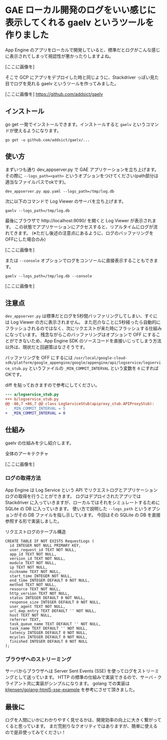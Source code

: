 GAE ローカル開発のログをいい感じに表示してくれる gaelv というツールを作りました
===

App Engine のアプリをローカルで開発していると、標準だとログがこんな感じに表示されてしまって視認性が悪かったりしますよね。

[ここに画像を]

そこで GCP にアプリをデプロイした時と同じように、Stackdriver っぽい見た目でログを見れる gaelv というツールを作ってみました。

[ここに画像を]
https://github.com/addsict/gaelv

## インストール

go get 一発でインストールできます。インストールすると `gaelv` というコマンドが使えるようになります。

```
go get -u github.com/addsict/gaelv/...
```

## 使い方

まずいつも通り dev_appserver.py で GAE アプリケーションを立ち上げます。  
その際に `--logs_path=<path>` というオプションをつけてください(path部分は適当なファイルパスでokです)。

```
dev_appserver.py app.yaml --logs_path=/tmp/log.db
```

次に以下のコマンドで Log Viewer のサーバを立ち上げます。

```
gaelv --logs_path=/tmp/log.db
```

最後にブラウザで http://localhost:9090/ を開くと Log Viewer が表示されます。
この状態でアプリケーションにアクセスすると、リアルタイムにログが流れてきます。
(※ただし後述の注意点にあるように、ログのバッファリングをOFFにした場合のみ)

[ここに画像を]

または `--console` オプションでログをコンソールに直接表示することもできます。

```
gaelv --logs_path=/tmp/log.db --console
```

[ここに画像を]

## 注意点

`dev_appserver.py` は標準だとログを5秒間バッファリングしてしまい、すぐには Log Viewer の方に表示されません。
また厄介なことに5秒経ったら自動的にフラッシュされるのではなく、次にリクエストが来た時にフラッシュする仕組みになっています。
残念ながらこのバッファリングはオプションで OFF にすることができないため、App Engine SDK のソースコードを直接いじってしまう方法以外は、現状だと回避策はなさそうです。

バッファリングを OFF にするには `/usr/local/google-cloud-sdk/platform/google_appengine/google/appengine/api/logservice/logservice_stub.py` というファイルの `_MIN_COMMIT_INTERVAL` という変数を `0` にすればOKです。

diff を貼っておきますので参考にしてください。

```diff
--- a/logservice_stub.py
+++ b/logservice_stub.py
@@ -86,7 +86,7 @@ class LogServiceStub(apiproxy_stub.APIProxyStub):
-  _MIN_COMMIT_INTERVAL = 5
+  _MIN_COMMIT_INTERVAL = 0
```

## 仕組み

gaelv の仕組みを少し紹介します。

全体のアーキテクチャ

[ここに画像を]

### ログの取得方法
App Engine は Log Service という API でリクエストログとアプリケーションログの取得を行うことができます。
ログはデプロイされたアプリでは Stackdriver に入っていきますが、ローカルではそれをシミュレートするために SQLite の DB に入っていきます。
使い方で説明した `--logs_path` というオプションがその DB ファイルを指し示しています。
今回はその SQLite の DB を直接参照する形で実装しました。

リクエストログのテーブル構造
```mysql[
CREATE TABLE IF NOT EXISTS RequestLogs (
  id INTEGER NOT NULL PRIMARY KEY,
  user_request_id TEXT NOT NULL,
  app_id TEXT NOT NULL,
  version_id TEXT NOT NULL,
  module TEXT NOT NULL,
  ip TEXT NOT NULL,
  nickname TEXT NOT NULL,
  start_time INTEGER NOT NULL,
  end_time INTEGER DEFAULT 0 NOT NULL,
  method TEXT NOT NULL,
  resource TEXT NOT NULL,
  http_version TEXT NOT NULL,
  status INTEGER DEFAULT 0 NOT NULL,
  response_size INTEGER DEFAULT 0 NOT NULL,
  user_agent TEXT NOT NULL,
  url_map_entry TEXT DEFAULT '' NOT NULL,
  host TEXT NOT NULL,
  referrer TEXT,
  task_queue_name TEXT DEFAULT '' NOT NULL,
  task_name TEXT DEFAULT '' NOT NULL,
  latency INTEGER DEFAULT 0 NOT NULL,
  mcycles INTEGER DEFAULT 0 NOT NULL,
  finished INTEGER DEFAULT 0 NOT NULL
);
```

### ブラウザへのストリーミング
サーバからブラウザへは Server Sent Events (SSE) を使ってログをストリーミングとして送っています。 
HTTP の標準の仕組みで実装できるので、サーバ・クライアント共に実装がシンプルになります。
golang での実装は [kljensen/golang-html5-sse-example](https://github.com/kljensen/golang-html5-sse-example) を参考にさせて頂きました。

## 最後に

ログを人間にいかにわかりやすく見せるかは、開発効率の向上に大きく繋がってくると思っています。
まだ荒削りなクオリティではありますが、簡単に使えるので是非使ってみてください！
